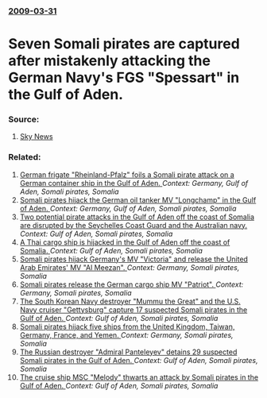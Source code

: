 ### [2009-03-31](/news/2009/03/31/index.md)

#  Seven Somali pirates are captured after mistakenly attacking the German Navy's FGS "Spessart" in the Gulf of Aden. 




### Source:

1. [Sky News](http://news.sky.com/skynews/Home/World-News/Somali-Pirates-In-Gulf-Of-Aden-Attack-German-Naval-Ship-By-Mistake/Article/200903415252116?lpos=World_News_First_Home_Article_Teaser_Region_4&lid=ARTICLE_15252116_Somali_Pirates_In_Gulf_Of_Aden_Attack_German_Naval_Ship_By_Mistake)

### Related:

1. [ German frigate "Rheinland-Pfalz" foils a Somali pirate attack on a German container ship in the Gulf of Aden. ](/news/2009/03/3/german-frigate-rheinland-pfalz-foils-a-somali-pirate-attack-on-a-german-container-ship-in-the-gulf-of-aden.md) _Context: Germany, Gulf of Aden, Somali pirates, Somalia_
2. [ Somali pirates hijack the German oil tanker MV "Longchamp" in the Gulf of Aden. ](/news/2009/01/29/somali-pirates-hijack-the-german-oil-tanker-mv-longchamp-in-the-gulf-of-aden.md) _Context: Germany, Gulf of Aden, Somali pirates, Somalia_
3. [Two potential pirate attacks in the Gulf of Aden off the coast of Somalia are disrupted by the Seychelles Coast Guard and the Australian navy. ](/news/2010/05/30/two-potential-pirate-attacks-in-the-gulf-of-aden-off-the-coast-of-somalia-are-disrupted-by-the-seychelles-coast-guard-and-the-australian-nav.md) _Context: Gulf of Aden, Somali pirates, Somalia_
4. [ A Thai cargo ship is hijacked in the Gulf of Aden off the coast of Somalia. ](/news/2009/10/29/a-thai-cargo-ship-is-hijacked-in-the-gulf-of-aden-off-the-coast-of-somalia.md) _Context: Gulf of Aden, Somali pirates, Somalia_
5. [ Somali pirates hijack Germany's MV "Victoria" and release the United Arab Emirates' MV "Al Meezan". ](/news/2009/05/6/somali-pirates-hijack-germany-s-mv-victoria-and-release-the-united-arab-emirates-mv-al-meezan.md) _Context: Germany, Somali pirates, Somalia_
6. [ Somali pirates release the German cargo ship MV "Patriot". ](/news/2009/05/19/somali-pirates-release-the-german-cargo-ship-mv-patriot.md) _Context: Germany, Somali pirates, Somalia_
7. [ The South Korean Navy destroyer "Mummu the Great" and the U.S. Navy cruiser "Gettysburg" capture 17 suspected Somali pirates in the Gulf of Aden. ](/news/2009/05/14/the-south-korean-navy-destroyer-mummu-the-great-and-the-u-s-navy-cruiser-gettysburg-capture-17-suspected-somali-pirates-in-the-gulf-of.md) _Context: Gulf of Aden, Somali pirates, Somalia_
8. [ Somali pirates hijack five ships from the United Kingdom, Taiwan, Germany, France, and Yemen. ](/news/2009/04/6/somali-pirates-hijack-five-ships-from-the-united-kingdom-taiwan-germany-france-and-yemen.md) _Context: Germany, Somali pirates, Somalia_
9. [ The Russian destroyer "Admiral Panteleyev" detains 29 suspected Somali pirates in the Gulf of Aden. ](/news/2009/04/28/the-russian-destroyer-admiral-panteleyev-detains-29-suspected-somali-pirates-in-the-gulf-of-aden.md) _Context: Gulf of Aden, Somali pirates, Somalia_
10. [ The cruise ship MSC "Melody" thwarts an attack by Somali pirates in the Gulf of Aden. ](/news/2009/04/26/the-cruise-ship-msc-melody-thwarts-an-attack-by-somali-pirates-in-the-gulf-of-aden.md) _Context: Gulf of Aden, Somali pirates, Somalia_
